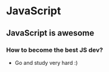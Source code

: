 # JavaScript

## JavaScript is awesome

### How to become the best JS dev?
* Go and study very hard :)
